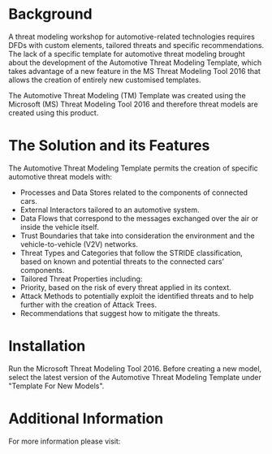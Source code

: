 # Background
A threat modeling workshop for automotive-related technologies requires DFDs with custom elements, tailored threats and specific recommendations. 
The lack of a specific template for automotive threat modeling brought about the development of the Automotive Threat Modeling Template, which takes advantage of a new feature in the MS Threat Modeling Tool 2016 that allows the creation of entirely new customised templates.

The Automotive Threat Modeling (TM) Template was created using the Microsoft (MS) Threat Modeling Tool 2016 and therefore threat models are created using this product.

# The Solution and its Features
The Automotive Threat Modeling Template permits the creation of specific automotive threat models with:
* Processes and Data Stores related to the components of connected cars.
* External Interactors tailored to an automotive system.
* Data Flows that correspond to the messages exchanged over the air or inside the vehicle itself.
* Trust Boundaries that take into consideration the environment and the vehicle-to-vehicle (V2V) networks.
* Threat Types and Categories that follow the STRIDE classification, based on known and potential threats to the connected cars’ components.
* Tailored Threat Properties including:
 * Priority, based on the risk of every threat applied in its context.
 * Attack Methods to potentially exploit the identified threats and to help further with the creation of Attack Trees.
 * Recommendations that suggest how to mitigate the threats.

# Installation
Run the Microsoft Threat Modeling Tool 2016.
Before creating a new model, select the latest version of the Automotive Threat Modeling Template under "Template For New Models". 

# Additional Information
For more information please visit:

